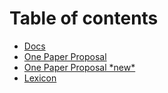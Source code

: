 # Table of contents

* [Docs](README.md)
* [One Paper Proposal](one-paper-proposal.md)
* [One Paper Proposal \*new\*](one-paper-proposal-new.md)
* [Lexicon](lexicon.md)

